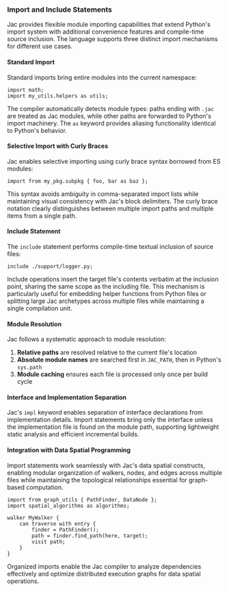 ### Import and Include Statements

Jac provides flexible module importing capabilities that extend Python's import system with additional convenience features and compile-time source inclusion. The language supports three distinct import mechanisms for different use cases.

#### Standard Import

Standard imports bring entire modules into the current namespace:

```jac
import math;
import my_utils.helpers as utils;
```

The compiler automatically detects module types: paths ending with `.jac` are treated as Jac modules, while other paths are forwarded to Python's import machinery. The `as` keyword provides aliasing functionality identical to Python's behavior.

#### Selective Import with Curly Braces

Jac enables selective importing using curly brace syntax borrowed from ES modules:

```jac
import from my_pkg.subpkg { foo, bar as baz };
```

This syntax avoids ambiguity in comma-separated import lists while maintaining visual consistency with Jac's block delimiters. The curly brace notation clearly distinguishes between multiple import paths and multiple items from a single path.

#### Include Statement

The `include` statement performs compile-time textual inclusion of source files:

```jac
include ./support/logger.py;
```

Include operations insert the target file's contents verbatim at the inclusion point, sharing the same scope as the including file. This mechanism is particularly useful for embedding helper functions from Python files or splitting large Jac archetypes across multiple files while maintaining a single compilation unit.

#### Module Resolution

Jac follows a systematic approach to module resolution:

1. **Relative paths** are resolved relative to the current file's location
2. **Absolute module names** are searched first in `JAC_PATH`, then in Python's `sys.path`
3. **Module caching** ensures each file is processed only once per build cycle

#### Interface and Implementation Separation

Jac's `impl` keyword enables separation of interface declarations from implementation details. Import statements bring only the interface unless the implementation file is found on the module path, supporting lightweight static analysis and efficient incremental builds.

#### Integration with Data Spatial Programming

Import statements work seamlessly with Jac's data spatial constructs, enabling modular organization of walkers, nodes, and edges across multiple files while maintaining the topological relationships essential for graph-based computation.

```jac
import from graph_utils { PathFinder, DataNode };
import spatial_algorithms as algorithms;

walker MyWalker {
    can traverse with entry {
        finder = PathFinder();
        path = finder.find_path(here, target);
        visit path;
    }
}
```

Organized imports enable the Jac compiler to analyze dependencies effectively and optimize distributed execution graphs for data spatial operations.
